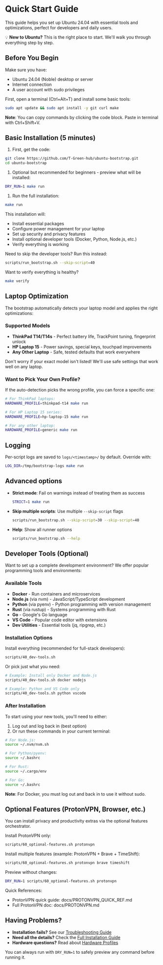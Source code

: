 # Quick Start Guide

This guide helps you set up Ubuntu 24.04 with essential tools and optimizations, perfect for developers and daily users.

💡 **New to Ubuntu?** This is the right place to start. We'll walk you through everything step by step.

## Before You Begin

Make sure you have:

- Ubuntu 24.04 (Noble) desktop or server
- Internet connection
- A user account with sudo privileges

First, open a terminal (Ctrl+Alt+T) and install some basic tools:

```bash
sudo apt update && sudo apt install -y git curl make
```

**Note**: You can copy commands by clicking the code block. Paste in terminal with Ctrl+Shift+V.

## Basic Installation (5 minutes)

1. First, get the code:

```bash
git clone https://github.com/T-Green-hub/ubuntu-bootstrap.git
cd ubuntu-bootstrap
```

1. Optional but recommended for beginners - preview what will be installed:

```bash
DRY_RUN=1 make run
```

1. Run the full installation:

```bash
make run
```

This installation will:

- Install essential packages
- Configure power management for your laptop
- Set up security and privacy features
- Install optional developer tools (Docker, Python, Node.js, etc.)
- Verify everything is working

Need to skip the developer tools? Run this instead:

```bash
scripts/run_bootstrap.sh --skip-script=40
```

Want to verify everything is healthy?

```bash
make verify
```

## Laptop Optimization

The bootstrap automatically detects your laptop model and applies the right optimizations:

### Supported Models

- **ThinkPad T14/T14s** - Perfect battery life, TrackPoint tuning, fingerprint unlock
- **HP Laptop 15** - Power savings, special keys, touchpad improvements
- **Any Other Laptop** - Safe, tested defaults that work everywhere

Don't worry if your exact model isn't listed! We'll use safe settings that work well on any laptop.

### Want to Pick Your Own Profile?

If the auto-detection picks the wrong profile, you can force a specific one:

```bash
# For ThinkPad laptops:
HARDWARE_PROFILE=thinkpad-t14 make run

# For HP Laptop 15 series:
HARDWARE_PROFILE=hp-laptop-15 make run

# For any other laptop:
HARDWARE_PROFILE=generic make run
```

## Logging

Per-script logs are saved to `logs/<timestamp>/` by default. Override with:

```bash
LOG_DIR=/tmp/bootstrap-logs make run
```

## Advanced options

- **Strict mode**: Fail on warnings instead of treating them as success

  ```bash
  STRICT=1 make run
  ```

- **Skip multiple scripts**: Use multiple `--skip-script` flags

  ```bash
  scripts/run_bootstrap.sh --skip-script=30 --skip-script=40
  ```

- **Help**: Show all runner options

  ```bash
  scripts/run_bootstrap.sh --help
  ```

## Developer Tools (Optional)

Want to set up a complete development environment? We offer popular programming tools and environments:

### Available Tools

- **Docker** - Run containers and microservices
- **Node.js** (via nvm) - JavaScript/TypeScript development
- **Python** (via pyenv) - Python programming with version management
- **Rust** (via rustup) - Systems programming with Rust
- **Go** - Google's Go language
- **VS Code** - Popular code editor with extensions
- **Dev Utilities** - Essential tools (jq, ripgrep, etc.)

### Installation Options

Install everything (recommended for full-stack developers):

```bash
scripts/40_dev-tools.sh
```

Or pick just what you need:

```bash
# Example: Install only Docker and Node.js
scripts/40_dev-tools.sh docker nodejs

# Example: Python and VS Code only
scripts/40_dev-tools.sh python vscode
```

### After Installation

To start using your new tools, you'll need to either:

1. Log out and log back in (best option)
1. Or run these commands in your current terminal:

```bash
# For Node.js:
source ~/.nvm/nvm.sh

# For Python/pyenv:
source ~/.bashrc

# For Rust:
source ~/.cargo/env

# For Go:
source ~/.bashrc
```

**Note**: For Docker, you must log out and back in to use it without sudo.

## Optional Features (ProtonVPN, Browser, etc.)

You can install privacy and productivity extras via the optional features orchestrator.

Install ProtonVPN only:

```bash
scripts/60_optional-features.sh protonvpn
```

Install multiple features (example: ProtonVPN + Brave + TimeShift):

```bash
scripts/60_optional-features.sh protonvpn brave timeshift
```

Preview without changes:

```bash
DRY_RUN=1 scripts/60_optional-features.sh protonvpn
```

Quick References:

- ProtonVPN quick guide: docs/PROTONVPN_QUICK_REF.md
- Full ProtonVPN doc: docs/PROTONVPN.md

## Having Problems?

- **Installation fails?** See our [Troubleshooting Guide](TROUBLESHOOTING.md)
- **Need all the details?** Check the [Full Installation Guide](INSTALL.md)
- **Hardware questions?** Read about [Hardware Profiles](HARDWARE_PROFILES.md)

You can always run with `DRY_RUN=1` to safely preview any command before running it.
